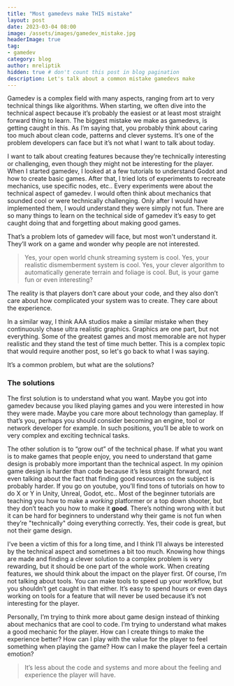 ```yaml
---
title: "Most gamedevs make THIS mistake"
layout: post
date: 2023-03-04 08:00
image: /assets/images/gamedev_mistake.jpg
headerImage: true
tag:
- gamedev
category: blog
author: mreliptik
hidden: true # don't count this post in blog pagination
description: Let's talk about a common mistake gamedevs make
---
```


Gamedev is a complex field with many aspects, ranging from art to very technical things like algorithms. When starting, we often dive into the technical aspect because it’s probably the easiest or at least most straight forward thing to learn. The biggest mistake we make as gamedevs, is getting caught in this. As I’m saying that, you probably think about caring too much about clean code, patterns and clever systems. It’s one of the problem developers can face but it’s not what I want to talk about today.

I want to talk about creating features because they’re technically interesting or challenging, even though they might not be interesting for the player. When I started gamedev, I looked at a few tutorials to understand Godot and how to create basic games. After that, I tried lots of experiments to recreate mechanics, use specific nodes, etc.. Every experiments were about the technical aspect of gamedev. I would often think about mechanics that sounded cool or were technically challenging. Only after I would have implemented them, I would understand they were simply not fun. There are so many things to learn on the technical side of gamedev it’s easy to get caught doing that and forgetting about making good games.

That’s a problem lots of gamedev will face, but most won't understand it. They’ll work on a game and wonder why people are not interested.

> Yes, your open world chunk streaming system is cool. Yes, your realistic dismemberment system is cool. Yes, your clever algorithm to automatically generate terrain and foliage is cool. But, is your game fun or even interesting?

The reality is that players don’t care about your code, and they also don’t care about how complicated your system was to create. They care about the experience.

In a similar way, I think AAA studios make a similar mistake when they continuously chase ultra realistic graphics. Graphics are one part, but not everything. Some of the greatest games and most memorable are not hyper realistic and they stand the test of time much better. This is a complex topic that would require another post, so let's go back to what I was saying.

It’s a common problem, but what are the solutions?

### The solutions

The first solution is to understand what you want. Maybe you got into gamedev because you liked playing games and you were interested in how they were made. Maybe you care more about technology than gameplay. If that’s you, perhaps you should consider becoming an engine, tool or network developer for example. In such positions, you’ll be able to work on very complex and exciting technical tasks.

The other solution is to “grow out” of the technical phase. If what you want is to make games that people enjoy, you need to understand that game design is probably more important than the technical aspect. In my opinion game design is harder than code because it’s less straight forward, not even talking about the fact that finding good resources on the subject is probably harder. If you go on youtube, you’ll find tons of tutorials on how to do X or Y in Unity, Unreal, Godot, etc.. Most of the beginner tutorials are teaching you how to make a *working* platformer or a top down shooter, but they don’t teach you how to make it **good**. There’s nothing wrong with it but it can be hard for beginners to understand why their game is not fun when they’re "technically" doing everything correctly. Yes, their code is great, but not their game design.

I’ve been a victim of this for a long time, and I think I’ll always be interested by the technical aspect and sometimes a bit too much. Knowing how things are made and finding a clever solution to a complex problem is very rewarding, but it should be one part of the whole work. When creating features, we should think about the impact on the player first. Of course, I’m not talking about tools. You can make tools to speed up your workflow, but you shouldn’t get caught in that either. It’s easy to spend hours or even days working on tools for a feature that will never be used because it’s not interesting for the player.

Personally, I’m trying to think more about game design instead of thinking about mechanics that are cool to code. I’m trying to understand what makes a good mechanic for the player. How can I create things to make the experience better? How can I play with the value for the player to feel something when playing the game? How can I make the player feel a certain emotion?

> It’s less about the code and systems and more about the feeling and experience the player will have.